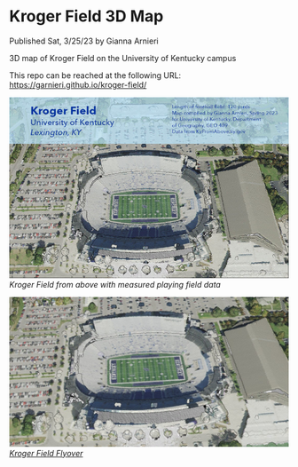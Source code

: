 # Kroger Field 3D Map

Published Sat, 3/25/23 by Gianna Arnieri

3D map of Kroger Field on the University of Kentucky campus

This repo can be reached at the following URL: https://garnieri.github.io/kroger-field/

![3D Map of Kroger Field](map.jpg)     
*Kroger Field from above with measured playing field data*

![Screen capture of Kroger Field animation](animation.jpg)     
*[Kroger Field Flyover]()*